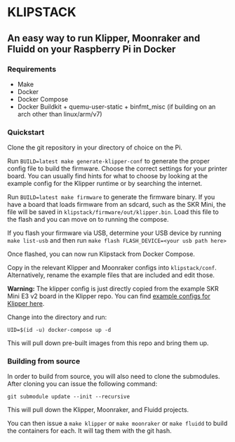 # KLIPSTACK
## An easy way to run Klipper, Moonraker and Fluidd on your Raspberry Pi in Docker

### Requirements
- Make
- Docker
- Docker Compose
- Docker Buildkit + quemu-user-static + binfmt_misc (if building on an arch other than linux/arm/v7)

### Quickstart
Clone the git repository in your directory of choice on the Pi.


Run `BUILD=latest make generate-klipper-conf` to generate the proper config file to build the firmware. Choose the correct settings for your printer board. You can usually find hints for what to choose by looking at the example config for the Klipper runtime or by searching the internet. 

Run `BUILD=latest make firmware` to generate the firmware binary. If you have a board that loads firmware from an sdcard, such as the SKR Mini, the file will be saved in `klipstack/firmware/out/klipper.bin`. Load this file to the flash and you can move on to running the compose.

If you flash your firmware via USB, determine your USB device by running `make list-usb` and then run `make flash FLASH_DEVICE=<your usb path here>`

Once flashed, you can now run Klipstack from Docker Compose.

Copy in the relevant Klipper and Moonraker configs into `klipstack/conf`. Alternatively, rename the example files that are included and edit those. 

**Warning:** The klipper config is just directly copied from the example SKR Mini E3 v2 board in the Klipper repo. You can find [example configs for Klipper here](https://github.com/KevinOConnor/klipper/tree/master/config).

Change into the directory and run:

`UID=$(id -u) docker-compose up -d`

This will pull down pre-built images from this repo and bring them up. 

### Building from source
In order to build from source, you will also need to clone the submodules. After cloning you can issue the following command:

`git submodule update --init --recursive`

This will pull down the Klipper, Moonraker, and Fluidd projects.

You can then issue a `make klipper` or `make moonraker` or `make fluidd` to build the containers for each. It will tag them with the git hash.

